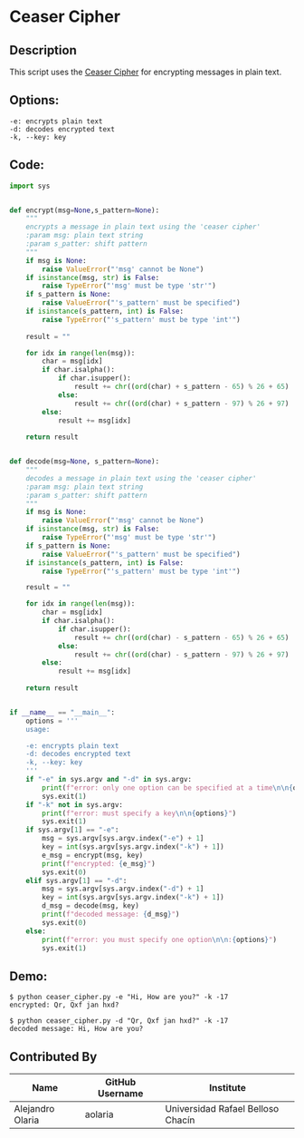 # Ceaser Cipher

## Description
This script uses the [Ceaser Cipher](https://en.wikipedia.org/wiki/Caesar_cipher) for encrypting messages in plain text.


## Options: 
    -e: encrypts plain text
    -d: decodes encrypted text
    -k, --key: key 


## Code:
```python
import sys


def encrypt(msg=None,s_pattern=None):
    """
    encrypts a message in plain text using the 'ceaser cipher'
    :param msg: plain text string
    :param s_patter: shift pattern
    """
    if msg is None:
        raise ValueError("'msg' cannot be None")
    if isinstance(msg, str) is False:
        raise TypeError("'msg' must be type 'str'")
    if s_pattern is None:
        raise ValueError("'s_pattern' must be specified")
    if isinstance(s_pattern, int) is False:
        raise TypeError("'s_pattern' must be type 'int'")
    
    result = ""

    for idx in range(len(msg)):
        char = msg[idx]
        if char.isalpha():
            if char.isupper():
                result += chr((ord(char) + s_pattern - 65) % 26 + 65)
            else:
                result += chr((ord(char) + s_pattern - 97) % 26 + 97)
        else:
            result += msg[idx]
    
    return result


def decode(msg=None, s_pattern=None):
    """
    decodes a message in plain text using the 'ceaser cipher'
    :param msg: plain text string
    :param s_patter: shift pattern
    """
    if msg is None:
        raise ValueError("'msg' cannot be None")
    if isinstance(msg, str) is False:
        raise TypeError("'msg' must be type 'str'")
    if s_pattern is None:
        raise ValueError("'s_pattern' must be specified")
    if isinstance(s_pattern, int) is False:
        raise TypeError("'s_pattern' must be type 'int'")

    result = ""

    for idx in range(len(msg)):
        char = msg[idx]
        if char.isalpha():
            if char.isupper():
                result += chr((ord(char) - s_pattern - 65) % 26 + 65)
            else:
                result += chr((ord(char) - s_pattern - 97) % 26 + 97)
        else:
            result += msg[idx]
    
    return result


if __name__ == "__main__":
    options = ''' 
    usage: 

    -e: encrypts plain text
    -d: decodes encrypted text
    -k, --key: key 
    '''
    if "-e" in sys.argv and "-d" in sys.argv:
        print(f"error: only one option can be specified at a time\n\n{options}")
        sys.exit(1)
    if "-k" not in sys.argv:
        print(f"error: must specify a key\n\n{options}")
        sys.exit(1)
    if sys.argv[1] == "-e":
        msg = sys.argv[sys.argv.index("-e") + 1]
        key = int(sys.argv[sys.argv.index("-k") + 1])
        e_msg = encrypt(msg, key)
        print(f"encrypted: {e_msg}")
        sys.exit(0)
    elif sys.argv[1] == "-d":
        msg = sys.argv[sys.argv.index("-d") + 1]
        key = int(sys.argv[sys.argv.index("-k") + 1])
        d_msg = decode(msg, key)
        print(f"decoded message: {d_msg}")
        sys.exit(0)
    else:
        print(f"error: you must specify one option\n\n:{options}")
        sys.exit(1)
```


## Demo:

    $ python ceaser_cipher.py -e "Hi, How are you?" -k -17
    encrypted: Qr, Qxf jan hxd?
    
    $ python ceaser_cipher.py -d "Qr, Qxf jan hxd?" -k -17
    decoded message: Hi, How are you?


## Contributed By

| Name | GitHub Username | Institute |
| --- | --- | --- |
| Alejandro Olaria | aolaria | Universidad Rafael Belloso Chacín |